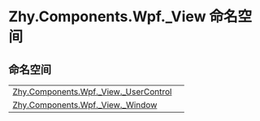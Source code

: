 # Zhy.Components.Wpf._View 命名空间






## 命名空间
<table>
<tr>
<td><a href="N_Zhy_Components_Wpf__View__UserControl">Zhy.Components.Wpf._View._UserControl</a></td>
<td></td></tr>
<tr>
<td><a href="N_Zhy_Components_Wpf__View__Window">Zhy.Components.Wpf._View._Window</a></td>
<td></td></tr>
</table>